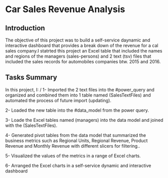 # Car Sales Revenue Analysis
## Introduction
The objective of this project was to build a self-service daynamic and interactive dashboard that provides a break down of the revenue for a cal sales company.I statrted this project an Excel table that included the names and regions of the managers (sales-persons) and 2 text (tsv) files that included the sales records for automobiles companies btw. 2015 and 2016. 


## Tasks Summary
In this project, I:
/
1- Imported the 2 text files into the #power_query and organized and combined them into 1 table named (SalesTextFiles) and automated the process of future import (updating).

2- Loaded the new table into the #data_model from the power query.

3- Loade the Excel tables named (managers) into the data model and joined with the (SalesTextFiles).

4- Generated pivot tables from the data model that summarized the business metrics such as Regional Units, Regional Revenue, Product Revenue and Monthly Revenue  with different slicers for filtering..

5- Visualized the values of the metrics in a range of Excel charts.

6- Arranged the Excel charts in a self-service dynamic and interactive dashboard



